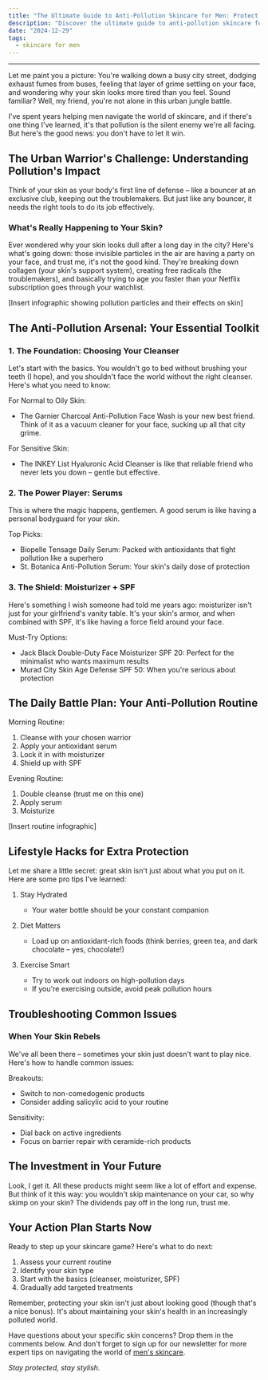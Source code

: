 ```yaml
---
title: "The Ultimate Guide to Anti-Pollution Skincare for Men: Protect Your Skin in Style"
description: "Discover the ultimate guide to anti-pollution skincare for men. Learn expert tips, product recommendations, and daily routines to protect your skin from urban environmental damage while maintaining your style."
date: "2024-12-29"
tags:
  - skincare for men
---
```


---

Let me paint you a picture: You're walking down a busy city street, dodging exhaust fumes from buses, feeling that layer of grime settling on your face, and wondering why your skin looks more tired than you feel. Sound familiar? Well, my friend, you're not alone in this urban jungle battle.

I've spent years helping men navigate the world of skincare, and if there's one thing I've learned, it's that pollution is the silent enemy we're all facing. But here's the good news: you don't have to let it win.

## The Urban Warrior's Challenge: Understanding Pollution's Impact

Think of your skin as your body's first line of defense – like a bouncer at an exclusive club, keeping out the troublemakers. But just like any bouncer, it needs the right tools to do its job effectively.

### What's Really Happening to Your Skin?

Ever wondered why your skin looks dull after a long day in the city? Here's what's going down: those invisible particles in the air are having a party on your face, and trust me, it's not the good kind. They're breaking down collagen (your skin's support system), creating free radicals (the troublemakers), and basically trying to age you faster than your Netflix subscription goes through your watchlist.

[Insert infographic showing pollution particles and their effects on skin]

## The Anti-Pollution Arsenal: Your Essential Toolkit

### 1. The Foundation: Choosing Your Cleanser

Let's start with the basics. You wouldn't go to bed without brushing your teeth (I hope), and you shouldn't face the world without the right cleanser. Here's what you need to know:

For Normal to Oily Skin:
- The Garnier Charcoal Anti-Pollution Face Wash is your new best friend. Think of it as a vacuum cleaner for your face, sucking up all that city grime.

For Sensitive Skin:
- The INKEY List Hyaluronic Acid Cleanser is like that reliable friend who never lets you down – gentle but effective.

### 2. The Power Player: Serums

This is where the magic happens, gentlemen. A good serum is like having a personal bodyguard for your skin.

Top Picks:
- Biopelle Tensage Daily Serum: Packed with antioxidants that fight pollution like a superhero
- St. Botanica Anti-Pollution Serum: Your skin's daily dose of protection

### 3. The Shield: Moisturizer + SPF

Here's something I wish someone had told me years ago: moisturizer isn't just for your girlfriend's vanity table. It's your skin's armor, and when combined with SPF, it's like having a force field around your face.

Must-Try Options:
- Jack Black Double-Duty Face Moisturizer SPF 20: Perfect for the minimalist who wants maximum results
- Murad City Skin Age Defense SPF 50: When you're serious about protection

## The Daily Battle Plan: Your Anti-Pollution Routine

Morning Routine:
1. Cleanse with your chosen warrior
2. Apply your antioxidant serum
3. Lock it in with moisturizer
4. Shield up with SPF

Evening Routine:
1. Double cleanse (trust me on this one)
2. Apply serum
3. Moisturize

[Insert routine infographic]

## Lifestyle Hacks for Extra Protection

Let me share a little secret: great skin isn't just about what you put on it. Here are some pro tips I've learned:

1. Stay Hydrated
   - Your water bottle should be your constant companion

2. Diet Matters
   - Load up on antioxidant-rich foods (think berries, green tea, and dark chocolate – yes, chocolate!)

3. Exercise Smart
   - Try to work out indoors on high-pollution days
   - If you're exercising outside, avoid peak pollution hours

## Troubleshooting Common Issues

### When Your Skin Rebels

We've all been there – sometimes your skin just doesn't want to play nice. Here's how to handle common issues:

Breakouts:
- Switch to non-comedogenic products
- Consider adding salicylic acid to your routine

Sensitivity:
- Dial back on active ingredients
- Focus on barrier repair with ceramide-rich products

## The Investment in Your Future

Look, I get it. All these products might seem like a lot of effort and expense. But think of it this way: you wouldn't skip maintenance on your car, so why skimp on your skin? The dividends pay off in the long run, trust me.

## Your Action Plan Starts Now

Ready to step up your skincare game? Here's what to do next:

1. Assess your current routine
2. Identify your skin type
3. Start with the basics (cleanser, moisturizer, SPF)
4. Gradually add targeted treatments

Remember, protecting your skin isn't just about looking good (though that's a nice bonus). It's about maintaining your skin's health in an increasingly polluted world.

Have questions about your specific skin concerns? Drop them in the comments below. And don't forget to sign up for our newsletter for more expert tips on navigating the world of [men's skincare](./skincare-for-men/).

*Stay protected, stay stylish.*